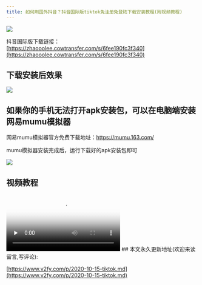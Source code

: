 ```yaml
---
title: 如何刷国外抖音？抖音国际版tiktok免注册免登陆下载安装教程(附视频教程)
---
```


![](https://www.v2fy.com/asset/0i/jikemiji/jikemiji-md/2020-10-15-tiktok.assets/1240.png)


抖音国际版下载链接： [https://zhaooolee.cowtransfer.com/s/6fee190fc3f340](https://zhaooolee.cowtransfer.com/s/6fee190fc3f340)

## 下载安装后效果

![](https://www.v2fy.com/asset/0i/jikemiji/jikemiji-md/2020-10-15-tiktok.assets/strip-20201015092534289.gif)


## 如果你的手机无法打开apk安装包，可以在电脑端安装网易mumu模拟器

网易mumu模拟器官方免费下载地址：https://mumu.163.com/


mumu模拟器安装完成后，运行下载好的apk安装包即可

![](https://www.v2fy.com/asset/0i/jikemiji/jikemiji-md/2020-10-15-tiktok.assets/strip.gif)

## 视频教程





<video id="video" controls="" preload="none" poster="https://www.v2fy.com/asset/0i/jikemiji/jikemiji-md/2020-10-15-tiktok.assets/image-20201016083053400.png">
<source id="mp4" src="https://www.v2fy.com/asset/0i/jikemiji/jikemiji-md/2020-10-15-tiktok.assets/tiktok.mp4" type="video/mp4">
</video>
## 本文永久更新地址(欢迎来读留言,写评论):

[https://www.v2fy.com/p/2020-10-15-tiktok.md](https://www.v2fy.com/p/2020-10-15-tiktok.md)

